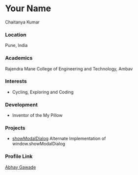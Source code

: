 # Your Name
Chaitanya Kumar

### Location

Pune, India 

### Academics

Rajendra Mane College of Engineering and Technology, Ambav

### Interests

- Cycling, Exploring and Coding

### Development

- Inventor of the My Pillow

### Projects

- [showModalDialog](https://github.com/abhaygawade/showmodaldialog) Alternate Implementation of window.showModalDialog

### Profile Link

[Abhay Gawade](https://github.com/abhaygawade)
